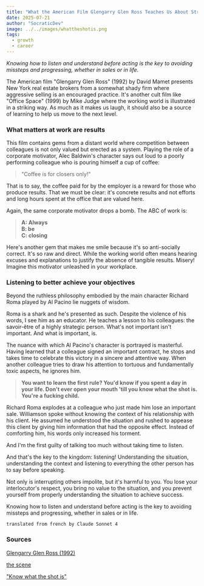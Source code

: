 ```yaml
---
title: "What the American Film Glengarry Glen Ross Teaches Us About Strategic Listening"
date: 2025-07-21
author: "SocraticDev"
image: ../../images/whattheshotis.png
tags:
  - growth
  - career
---
```


_Knowing how to listen and understand before acting is the key to avoiding missteps and progressing, whether in sales or in life._

The American film "Glengarry Glen Ross" (1992) by David Mamet presents New York real estate brokers from a somewhat shady firm where aggressive selling is an encouraged practice. It's another cult film like "Office Space" (1999) by Mike Judge where the working world is illustrated in a striking way. As much as it makes us laugh, it should also be a source of learning to help us move to the next level.

### What matters at work are results

This film contains gems from a distant world where competition between colleagues is not only valued but erected as a system. Playing the role of a corporate motivator, Alec Baldwin's character says out loud to a poorly performing colleague who is pouring himself a cup of coffee:

> "Coffee is for closers only!"

That is to say, the coffee paid for by the employer is a reward for those who produce results. That we must be clear: it's concrete results and not efforts and long hours spent at the office that are valued here.

Again, the same corporate motivator drops a bomb. The ABC of work is:

> __A: Always <br/>
> B: be <br/>
> C: closing__

Here's another gem that makes me smile because it's so anti-socially correct. It's so raw and direct. While the working world often means hearing excuses and explanations to justify the absence of tangible results. Misery! Imagine this motivator unleashed in your workplace.

### Listening to better achieve your objectives

Beyond the ruthless philosophy embodied by the main character Richard Roma played by Al Pacino lie nuggets of wisdom.

Roma is a shark and he's presented as such. Despite the violence of his words, I see him as an educator. He teaches a lesson to his colleagues: the savoir-être of a highly strategic person. What's not important isn't important. And what is important, is.

The nuance with which Al Pacino's character is portrayed is masterful. Having learned that a colleague signed an important contract, he stops and takes time to celebrate this victory in a sincere and attentive way. When another colleague tries to draw his attention to tortuous and fundamentally toxic aspects, he ignores him.

> __You want to learn the first rule? You'd know if you spent a day in your life.
> Don't ever open your mouth 'till you know what the shot is. You're a fucking child.__

Richard Roma explodes at a colleague who just made him lose an important sale. Williamson spoke without knowing the context of his relationship with his client. He assumed he understood the situation and rushed to appease this client by giving him information that had the opposite effect. Instead of comforting him, his words only increased his torment.

And I'm the first guilty of talking too much without taking time to listen.

And that's the key to the kingdom: listening! Understanding the situation, understanding the context and listening to everything the other person has to say before speaking.

Not only is interrupting others impolite, but it's harmful to you. You lose your interlocutor's respect, you bring no value to the situation, and you prevent yourself from properly understanding the situation to achieve success.

Knowing how to listen and understand before acting is the key to avoiding
missteps and progressing, whether in sales or in life.

`translated from french by Claude Sonnet 4`

### Sources

[Glengarry Glen Ross (1992)](https://www.imdb.com/title/tt0104348/)

[the scene](https://www.youtube.com/watch?v=Ey3J45ZKCM8)

["Know what the shot is"](https://ambiguityisyourfriend.com/2013/12/18/2-know-what-the-shot-is/)